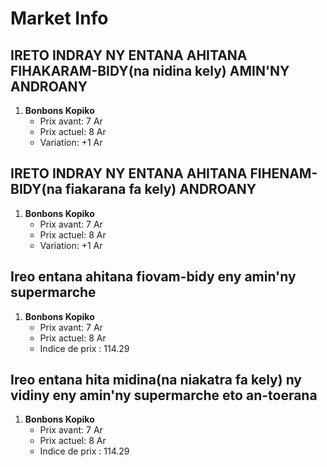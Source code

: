 # Market Info

## IRETO INDRAY NY ENTANA AHITANA FIHAKARAM-BIDY(na nidina kely) AMIN'NY ANDROANY

1. **Bonbons Kopiko**
   - Prix avant: 7 Ar
   - Prix actuel: 8 Ar
   - Variation: +1 Ar

## IRETO INDRAY NY ENTANA AHITANA FIHENAM-BIDY(na fiakarana fa kely) ANDROANY

1. **Bonbons Kopiko**
   - Prix avant: 7 Ar
   - Prix actuel: 8 Ar
   - Variation: +1 Ar

## Ireo entana ahitana fiovam-bidy eny amin'ny supermarche

1. **Bonbons Kopiko**
   - Prix avant: 7 Ar
   - Prix actuel: 8 Ar
   - Indice de prix : 114.29

## Ireo entana hita midina(na niakatra fa kely) ny vidiny eny amin'ny supermarche eto an-toerana

1. **Bonbons Kopiko**
   - Prix avant: 7 Ar
   - Prix actuel: 8 Ar
   - Indice de prix : 114.29

